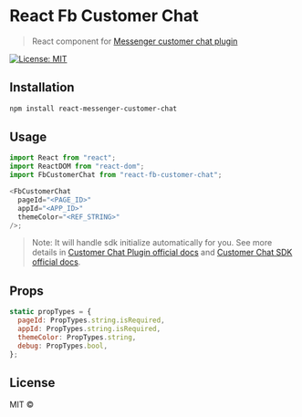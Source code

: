 # React Fb Customer Chat

> React component for [Messenger customer chat plugin](https://developers.facebook.com/docs/messenger-platform/discovery/customer-chat-plugin)

[![License: MIT](https://img.shields.io/badge/License-MIT-blue.svg)](https://opensource.org/licenses/MIT)

## Installation

```sh
npm install react-messenger-customer-chat
```

## Usage

```js
import React from "react";
import ReactDOM from "react-dom";
import FbCustomerChat from "react-fb-customer-chat";

<FbCustomerChat
  pageId="<PAGE_ID>"
  appId="<APP_ID>"
  themeColor="<REF_STRING>"
/>;
```

> Note: It will handle sdk initialize automatically for you. See more details in
> [Customer Chat Plugin official docs](https://developers.facebook.com/docs/messenger-platform/discovery/customer-chat-plugin) and [Customer Chat SDK official docs](https://developers.facebook.com/docs/messenger-platform/discovery/customer-chat-plugin/sdk).

## Props

```js
static propTypes = {
  pageId: PropTypes.string.isRequired,
  appId: PropTypes.string.isRequired,
  themeColor: PropTypes.string,
  debug: PropTypes.bool,
};

```

## License

MIT ©
